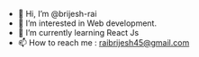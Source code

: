 - 👋 Hi, I’m @brijesh-rai
- 👀 I’m interested in Web development.
- 🌱 I’m currently learning React Js
- 📫 How to reach me : raibrijesh45@gmail.com

<!---
brijesh-rai/brijesh-rai is a ✨ special ✨ repository because its `README.md` (this file) appears on your GitHub profile.
You can click the Preview link to take a look at your changes.
--->

